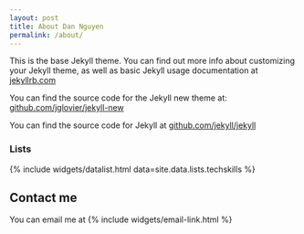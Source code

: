 ```yaml
---
layout: post
title: About Dan Nguyen
permalink: /about/
---
```


This is the base Jekyll theme. You can find out more info about customizing your Jekyll theme, as well as basic Jekyll usage documentation at [jekyllrb.com](http://jekyllrb.com/)

You can find the source code for the Jekyll new theme at: [github.com/jglovier/jekyll-new](https://github.com/jglovier/jekyll-new)

You can find the source code for Jekyll at [github.com/jekyll/jekyll](https://github.com/jekyll/jekyll)


### Lists

{% include widgets/datalist.html data=site.data.lists.techskills %}



<div id="contact-me"></div>

## Contact me

You can email me at {% include widgets/email-link.html %}
